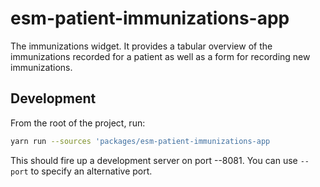 # esm-patient-immunizations-app

The immunizations widget. It provides a tabular overview of the immunizations recorded for a patient as well as a form for recording new immunizations.

## Development

From the root of the project, run:

```bash
yarn run --sources 'packages/esm-patient-immunizations-app
```

This should fire up a development server on port --8081. You can use `--port` to specify an alternative port.